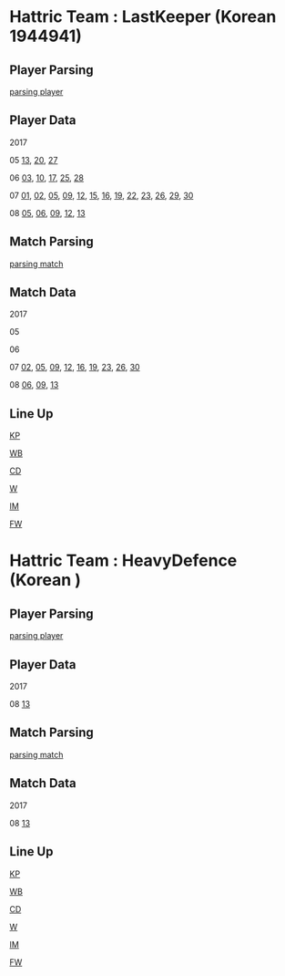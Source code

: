 # Hattric Team : LastKeeper (Korean 1944941)

## Player Parsing
[parsing player](00_LastKeeper/parsing_player.ipynb)

## Player Data

2017

05 [13](00_LastKeeper/2017/05/13/player.txt), [20](00_LastKeeper/2017/05/20/player.txt), [27](00_LastKeeper/2017/05/27/player.txt)

06 [03](00_LastKeeper/2017/06/03/player.txt), [10](00_LastKeeper/2017/06/10/player.txt), [17](00_LastKeeper/2017/06/17/player.txt), [25](00_LastKeeper/2017/06/25/player.txt), [28](00_LastKeeper/2017/06/28/player.txt)

07 [01](00_LastKeeper/2017/07/01/player_skill_table.txt), [02](00_LastKeeper/2017/07/02/player_skill_table.txt), [05](00_LastKeeper/2017/07/05/player_skill_table.txt), [09](00_LastKeeper/2017/07/09/player_skill_table.txt), [12](00_LastKeeper/2017/07/12/player_skill_table.txt), [15](00_LastKeeper/2017/07/15/player_skill_table.txt), [16](00_LastKeeper/2017/07/16/player_skill_table.txt), [19](00_LastKeeper/2017/07/19/player_skill_table.txt), [22](00_LastKeeper/2017/07/22/player_skill_table.txt), [23](00_LastKeeper/2017/07/23/player_skill_table.txt), [26](00_LastKeeper/2017/07/26/player_skill_table.txt), [29](00_LastKeeper/2017/07/29/player_skill_table.txt), [30](00_LastKeeper/2017/07/30/player_skill_table.txt)

08 [05](00_LastKeeper/2017/08/05/player_skill_table.txt), [06](00_LastKeeper/2017/08/06/player_skill_table.txt), [09](00_LastKeeper/2017/08/09/player_skill_table.txt), [12](00_LastKeeper/2017/08/12/player.txt), [13](00_LastKeeper/2017/08/13/player.txt)

## Match Parsing
[parsing match](00_LastKeeper/parsing_match.ipynb)

## Match Data

2017

05

06

07 [02](00_LastKeeper/2017/07/02/match.txt), [05](00_LastKeeper/2017/07/05/match.txt), [09](00_LastKeeper/2017/07/09/match.txt), [12](00_LastKeeper/2017/07/12/match.txt), [16](00_LastKeeper/2017/07/16/match.txt), [19](00_LastKeeper/2017/07/19/match.txt), [23](00_LastKeeper/2017/07/23/match.txt), [26](00_LastKeeper/2017/07/26/match.txt), [30](00_LastKeeper/2017/07/30/match.txt)

08 [06](00_LastKeeper/2017/08/06/match.txt), [09](00_LastKeeper/2017/08/09/match.txt), [13](00_LastKeeper/2017/08/13/match.txt)

## Line Up

[KP](00_LastKeeper/01_KP_table.md)

[WB](00_LastKeeper/02_WB_table.md)

[CD](00_LastKeeper/03_CD_table.md)

[W](00_LastKeeper/04_W_table.md)

[IM](00_LastKeeper/05_IM_table.md)

[FW](00_LastKeeper/06_FW_table.md)

# Hattric Team : HeavyDefence (Korean )

## Player Parsing
[parsing player](01_Heavy2Defence/parsing_player.ipynb)

## Player Data

2017

08 [13](01_Heavy2Defence/2017/08/13/player.txt)

## Match Parsing
[parsing match](01_Heavy2Defence/parsing_match.ipynb)

## Match Data

2017 

08 [13](01_Heavy2Defence/2017/08/13/match.txt)

## Line Up

[KP](01_Heavy2Defence/01_KP_table.md)

[WB](01_Heavy2Defence/02_WB_table.md)

[CD](01_Heavy2Defence/03_CD_table.md)

[W](01_Heavy2Defence/04_W_table.md)

[IM](01_Heavy2Defence/05_IM_table.md)

[FW](01_Heavy2Defence/06_FW_table.md)
